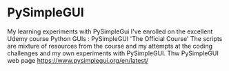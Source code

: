 # PySimpleGUI
My learning experiments with PySimpleGui
I've enrolled on the excellent Udemy course Python GUIs : PySimpleGUI 'The Official Course'
The scripts are mixture of resources from the course and my attempts at the coding challenges and my own experiments with  PySimpleGUI.
Thw PySimpleGUI web page https://www.pysimplegui.org/en/latest/
